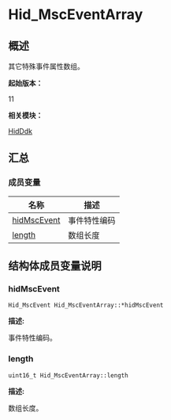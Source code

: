 # Hid_MscEventArray


## 概述

其它特殊事件属性数组。

**起始版本：**

11

**相关模块：**

[HidDdk](_hid_ddk.md)


## 汇总


### 成员变量

| 名称 | 描述 | 
| -------- | -------- |
| [hidMscEvent](#hidMscEvent) | 事件特性编码 | 
| [length](#length) | 数组长度 | 


## 结构体成员变量说明


### hidMscEvent


```
Hid_MscEvent Hid_MscEventArray::*hidMscEvent
```

**描述:**

事件特性编码。


### length


```
uint16_t Hid_MscEventArray::length
```

**描述:**

数组长度。